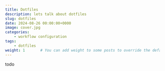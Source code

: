 ```yaml
---
title: Dotfiles
description: lets talk about dotfiles
slug: dotfiles
date: 2024-08-26 00:00:00+0000
image: cover.jpg
categories:
    - workflow configuration
tags:
    - dotfiles
weight: 1       # You can add weight to some posts to override the default sorting (date descending)
---
```


todo
